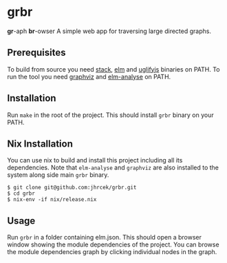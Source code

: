 # grbr

**gr**-aph **br**-owser
A simple web app for traversing large directed graphs.

## Prerequisites

To build from source you need [stack](https://docs.haskellstack.org/en/stable/README/#how-to-install), [elm](https://elm-lang.org/) and [uglifyjs](https://www.npmjs.com/package/uglify-js) binaries on PATH.
To run the tool you need [graphviz](https://www.graphviz.org/) and [elm-analyse](https://github.com/stil4m/elm-analyse) on PATH.

## Installation

Run `make` in the root of the project. This should install `grbr` binary on your PATH.

## Nix Installation

You can use nix to build and install this project including all its dependencies.
Note that `elm-analyse` and `graphviz` are also installed to the system along side main `grbr` binary.

```
$ git clone git@github.com:jhrcek/grbr.git
$ cd grbr
$ nix-env -if nix/release.nix
```

## Usage

Run `grbr` in a folder containing elm.json.
This should open a browser window showing the module dependencies of the project.
You can browse the module dependencies graph by clicking individual nodes in the graph.
